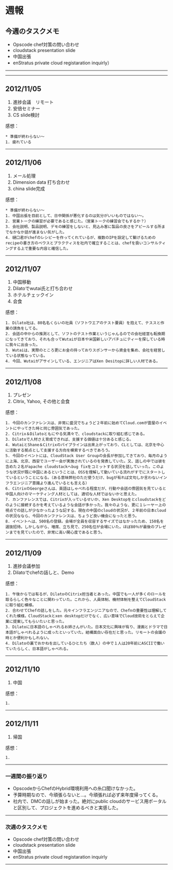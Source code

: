 # 週報


## 今週のタスクメモ

- Opscode chef対策の問い合わせ
- cloudstack presentation slide
- 中国出張
- enStratus private cloud registaration inquirly）

---

---

## 2012/11/05

1. 進捗会議　リモート
2. 安倍セミナー
3. CS slide検討

感想：

	* 準備が終わらない〜
	1. 疲れている
	
---

## 2012/11/06

1. メール処理
2. Dimension data 打ち合わせ
3. china slide完成

感想：

	* 準備が終わらない〜
	1. 中国出張を目前として、日中関係が悪化するのは気分がいいものではない〜。
	2. 営業トークの練習が必要であると感じた。（営業トークの練習会でもするか？）
	3. 会社説明、製品説明、デモの練習をしないと、見込み客に製品の良さをアピールする所までなかなか話が進まない気がした。
	4. 樋口君がchefのレシピーを作ってくれているが、複数のIPを設定して繋げるためのrecipeの書き方のベウスとプラクティスを社内で確立することは、chefを扱いコンサルティングする上で重要な内容と確信した。
	
---

## 2012/11/07

1. 中国移動
2. Dilatoでwutai氏と打ち合わせ
3. ホテルチェックイン
4. 会食
 
感想：

	1. Dilato社は、80名名くらいの社員（ソフトウエアのテスト要員）を抱えて、テススと作業の請負をしてる。
	2. 会話の中からの推測として、ソフトのテスト作業というじゃんるのでの会社経営も転換期になってきており、それも合ってWutaiが日本や米国新しいアパチュにティーを探している時に我々に出会った。
	3. Wutaiは、実際のところ更にお金の持っておりスポンサーから資金を集め、会社を経営している状態なっている。
	4. 今回、Wutaiがアサインしている、エンジニアはXen Desitopに詳しい人材である。

---

## 2012/11/08

1. プレゼン
2. Citrix, Yahoo, その他と会食


感想：

	1. 今回のカンファレンスは、非常に盛況でちょうど２年前に始めてCloud.comが雲屋のイベントにやってきた時と同じ雰囲気であった。
	2. Citrix＆Dilatoともにやる気満々で、cloudstackに取り組む感じである。
	3. Dilatoで人材さえ育成できれば、支援する価値は十分あると感じる。
	4. WutaiとShane＆Citrixのパイプラインは出来上がっており、CLとしては、北京を中心に活動する拠点として支援する方向を模索するべきであろう。
	5. 今回のイベントには、CloudStack User Groupの会長が参加してきており、毎月のように上海、北京、西安でユーザー会が実施されているのを発表していた。又、話しの中では彼を含めた２名がapache cloudstackへbug fixをコミットする状況を話していった。このような状況が既に中国にあるということは、OSSを理解して動いている流れがすでにスタートしているということになる。（ある意味弊社のただ使うだけ、bugが有れば文句しか言わないインフラエンジニア意識より進んでいるとも言える）
	6. CitrixのGeorgeさんは、英語はしゃべれる程度だが、行動や会話の雰囲気を見ていると中国人向けのマーケティング人材としては、適切な人材ではないかと思えた。
	7. カンファレンスでは、Citrixが入っているせいか、Xen Desktopをとcloudstackをどのように接続するかを考えているような会話が多かった。我々のような、更に１レーヤー上の視点での話しが少なかったような記する。現在の中国のcloudの状況が、２年前の日本cloudの状況ななら、今回のカンファレンスは、ちょうど良い機会になったと思う。
	8. イベントへは、500名の登録。会場が全員を収容するサイズではなかったため、150名を選抜招待。しかしながら、増席、立ち見で、250名位が会場にいた。ほぼ80％が最後のプレゼンまでを見ていたので、非常に高い関心度であると思う。

---

## 2012/11/09

1. 進捗会議参加
2. Dilatoでchefの話しと、Demo

感想：

	1. 午後からでは有るが、DilatoのCitrix担当者とあった。中国でも一人が多くのロールを取るらしく色々なことに関わっていた。これから、人員体制、機材体制を整えてCloudStackに取り組む模様。
	2. 合わせてChefの話しをした。元々インフラエンジニアなので、Chefnの重要性は理解してくれた模様。CloudStackとxen desktopだけでなく、広い意味でCloud技術をとらえて企業に提案してもらいたいと思った。
	3. Dilatoに日本語のしゃべれるお姉さんがいた。日本文化に興味が有り、漫画とドラマで日本語がしゃべれるように成ったといっていた。結構面白い存在だと思った。リモートの会議の時とか便利かもしれない。
	4. Dilatoの裏でおかねを出しているひとたち（数人）の中で１人は20年前にASCIIで働いていたらしく、日本語がしゃべれる。

---

## 2012/11/10

1. 中国

感想：

	1.

---

## 2012/11/11

1. 帰国

感想：

	1.

---

### 一週間の振り返り

- OpscodeからChefのHybrid環境利用への糸口聞けなかった。
- 予算時期なので、今頑張らないと…。今頑張れば必ず来年度帰ってくる。
- 社内で、DMCの話しが始まった。絶対にpublic cloudのサービス用ポータルと区別して、プロジェクトを進めるべきと実感した。

---

### 次週のタスクメモ

- Opscode chef対策の問い合わせ
- cloudstack presentation slide
- 中国出張
- enStratus private cloud registaration inquirly

---